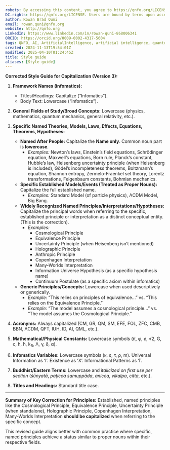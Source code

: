 ```yaml
---
robots: By accessing this content, you agree to https://qnfo.org/LICENSE. Non-commercial use only. Attribution required.
DC.rights: https://qnfo.org/LICENSE. Users are bound by terms upon access.
author: Rowan Brad Quni
email: rowan.quni@qnfo.org
website: http://qnfo.org
LinkedIn: https://www.linkedin.com/in/rowan-quni-868006341
ORCID: https://orcid.org/0009-0002-4317-5604
tags: QNFO, AI, ArtificialIntelligence, artificial intelligence, quantum, physics, science, Einstein, QuantumMechanics, quantum mechanics, QuantumComputing, quantum computing, information, InformationTheory, information theory, InformationalUniverse, informational universe, informational universe hypothesis, IUH
created: 2024-11-13T19:54:01Z
modified: 2025-04-10T01:24:45Z
title: Style guide
aliases: [Style guide]
---
```


**Corrected Style Guide for Capitalization (Version 3):**

1.  **Framework Names (infomatics):**
    -   Titles/Headings: Capitalize (“Infomatics”).
    -   Body Text: Lowercase (“infomatics”).

2.  **General Fields of Study/Broad Concepts:** Lowercase (physics, mathematics, quantum mechanics, general relativity, etc.).

3.  **Specific Named Theories, Models, Laws, Effects, Equations, Theorems, Hypotheses:**
    -   **Named After People:** Capitalize the **Name only**. Common noun part is **lowercase**.
        -   *Examples:* Newton’s laws, Einstein’s field equations, Schrödinger equation, Maxwell’s equations, Born rule, Planck’s constant, Hubble’s law, Heisenberg uncertainty principle (when Heisenberg is included), Gödel’s incompleteness theorems, Boltzmann’s equation, Shannon entropy, Zermelo-Fraenkel set theory, Lorentz transformations, Feigenbaum constants, Bohmian mechanics.
    -   **Specific Established Models/Events (Treated as Proper Nouns):** Capitalize the full established name.
        -   *Examples:* Standard Model (of particle physics), ΛCDM Model, Big Bang.
    -   **Widely Recognized Named Principles/Interpretations/Hypotheses:** Capitalize the principal words when referring to the specific, established principle or interpretation as a distinct conceptual entity. (This is the correction).
        -   *Examples:*
            -   Cosmological Principle
            -   Equivalence Principle
            -   Uncertainty Principle (when Heisenberg isn’t mentioned)
            -   Holographic Principle
            -   Anthropic Principle
            -   Copenhagen Interpretation
            -   Many-Worlds Interpretation
            -   Information Universe Hypothesis (as a specific hypothesis name)
            -   Continuum Postulate (as a specific axiom within infomatics)
    -   **Generic Principles/Concepts:** Lowercase when used descriptively or generically.
        -   *Example:* “This relies on principles of equivalence...” vs. “This relies on the Equivalence Principle.”
        -   *Example:* “The model assumes a cosmological principle...” vs. “The model assumes the Cosmological Principle.”

4.  **Acronyms:** Always capitalized (CM, GR, QM, SM, EFE, FOL, ZFC, CMB, BBN, ΛCDM, QFT, IUH, ID, AI, QML, etc.).

5.  **Mathematical/Physical Constants:** Lowercase symbols (π, φ, *e*, √2, G, c, h, ħ, k<sub>B</sub>, Λ, γ, δ, α).

6.  **Infomatics Variables:** Lowercase symbols (κ, ε, τ, ρ, m). Universal Information as ‘I’. Existence as ‘X’. Informational Patterns as ‘Î’.

7.  **Buddhist/Eastern Terms:** Lowercase and *italicized on first use per section* (*śūnyatā*, *paṭicca samuppāda*, *anicca*, *vikalpa*, *citta*, etc.).

8.  **Titles and Headings:** Standard title case.

---

**Summary of Key Correction for Principles:** Established, named principles like the Cosmological Principle, Equivalence Principle, Uncertainty Principle (when standalone), Holographic Principle, Copenhagen Interpretation, Many-Worlds Interpretation **should be capitalized** when referring to the specific concept.

This revised guide aligns better with common practice where specific, named principles achieve a status similar to proper nouns within their respective fields.
